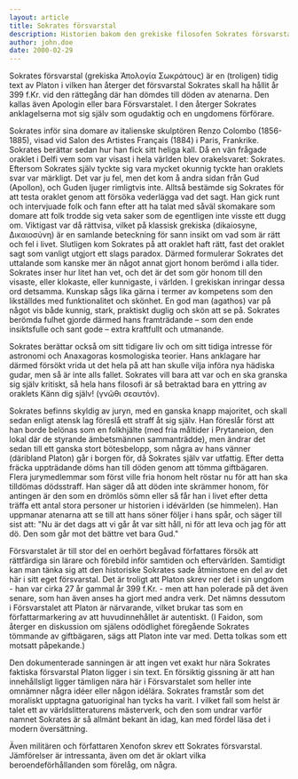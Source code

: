 ```yaml
---
layout: article
title: Sokrates försvarstal
description: Historien bakom den grekiske filosofen Sokrates försvarstal år 399. Talet är en text av Platon, precis som det brukar vara.
author: john.doe
date: 2000-02-29
---
```


Sokrates försvarstal (grekiska Ἀπολογία Σωκράτους) är en (troligen) tidig text av Platon i vilken han återger det försvarstal Sokrates skall ha hållit år 399 f.Kr. vid den rättegång där han dömdes till döden av atenarna. Den kallas även Apologin eller bara Försvarstalet. I den återger Sokrates anklagelserna mot sig själv som ogudaktig och en ungdomens förförare.

Sokrates inför sina domare av italienske skulptören Renzo Colombo (1856-1885), visad vid Salon des Artistes Français (1884) i Paris, Frankrike.
Sokrates berättar sedan hur han fick sitt heliga kall. Då en vän frågade oraklet i Delfi vem som var visast i hela världen blev orakelsvaret: Sokrates. Eftersom Sokrates själv tyckte sig vara mycket okunnig tyckte han oraklets svar var märkligt. Det var ju fel, men det kom å andra sidan från Gud (Apollon), och Guden ljuger rimligtvis inte. Alltså bestämde sig Sokrates för att testa oraklet genom att försöka vederlägga vad det sagt. Han gick runt och intervjuade folk och fann efter att ha talat med såväl skomakare som domare att folk trodde sig veta saker som de egentligen inte visste ett dugg om. Viktigast var då rättvisa, vilket på klassisk grekiska (dikaiosyne, Δικαιοσύνη) är en samlande beteckning för sann insikt om vad som är rätt och fel i livet. Slutligen kom Sokrates på att oraklet haft rätt, fast det oraklet sagt som vanligt utgjort ett slags paradox. Därmed formulerar Sokrates det uttalande som kanske mer än något annat gjort honom berömd i alla tider. Sokrates inser hur litet han vet, och det är det som gör honom till den visaste, eller klokaste, eller kunnigaste, i världen. I grekiskan inringar dessa ord detsamma. Kunskap sågs lika gärna i termer av kompetens som den likställdes med funktionalitet och skönhet. En god man (agathos) var på något vis både kunnig, stark, praktiskt duglig och skön att se på. Sokrates berömda fulhet gjorde därmed hans framträdande – som den ende insiktsfulle och sant gode – extra kraftfullt och utmanande.

Sokrates berättar också om sitt tidigare liv och om sitt tidiga intresse för astronomi och Anaxagoras kosmologiska teorier. Hans anklagare har därmed försökt vrida ut det hela på att han skulle vilja införa nya hädiska gudar, men så är inte alls fallet. Sokrates vill bara att var och en ska granska sig själv kritiskt, så hela hans filosofi är så betraktad bara en yttring av oraklets Känn dig själv! (γνῶθι σεαυτόν).

Sokrates befinns skyldig av juryn, med en ganska knapp majoritet, och skall sedan enligt atensk lag föreslå ett straff åt sig själv. Han föreslår först att han borde belönas som en folkhjälte (med fria måltider i Prytaneion, den lokal där de styrande ämbetsmännen sammanträdde), men ändrar det sedan till ett ganska stort bötesbelopp, som några av hans vänner (däribland Platon) går i borgen för, då Sokrates själv var utfattig. Efter detta fräcka uppträdande döms han till döden genom att tömma giftbägaren. Flera jurymedlemmar som först ville fria honom helt röstar nu för att han ska tilldömas dödsstraff. Han säger då att döden inte skrämmer honom, för antingen är den som en drömlös sömn eller så får han i livet efter detta träffa ett antal stora personer ur historien i idévärlden (se himmelen). Han uppmanar atenarna att se till att hans söner följer i hans spår, och säger till sist att: "Nu är det dags att vi går åt var sitt håll, ni för att leva och jag för att dö. Den som går mot det bättre vet bara Gud."

Försvarstalet är till stor del en oerhört begåvad författares försök att rättfärdiga sin lärare och förebild inför samtiden och eftervärlden. Samtidigt kan man tänka sig att den historiske Sokrates sade åtminstone en del av det här i sitt eget försvarstal. Det är troligt att Platon skrev ner det i sin ungdom - han var cirka 27 år gammal år 399 f.Kr. - men att han polerade på det även senare, som han även anses ha gjort med andra verk. Det nämns dessutom i Försvarstalet att Platon är närvarande, vilket brukar tas som en författarmarkering av att huvudinnehållet är autentiskt. (I Faidon, som återger en diskussion om själens odödlighet föregående Sokrates tömmande av giftbägaren, sägs att Platon inte var med. Detta tolkas som ett motsatt påpekande.)

Den dokumenterade sanningen är att ingen vet exakt hur nära Sokrates faktiska försvarstal Platon ligger i sin text. En försiktig gissning är att han innehållsligt ligger tämligen nära här i Försvarstalet som heller inte omnämner några idéer eller någon idélära. Sokrates framstår som det moraliskt upptagna gatuoriginal han tycks ha varit. I vilket fall som helst är talet ett av världslitteraturens mästerverk, och den som undrar varför namnet Sokrates är så allmänt bekant än idag, kan med fördel läsa det i modern översättning.

Även militären och författaren Xenofon skrev ett Sokrates försvarstal. Jämförelser är intressanta, även om det är oklart vilka beroendeförhållanden som förelåg, om några.
